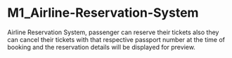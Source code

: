 # M1_Airline-Reservation-System
Airline Reservation System, passenger can reserve their tickets also they can cancel their tickets with that respective passport number at the time of booking and the reservation details will be displayed for preview.
